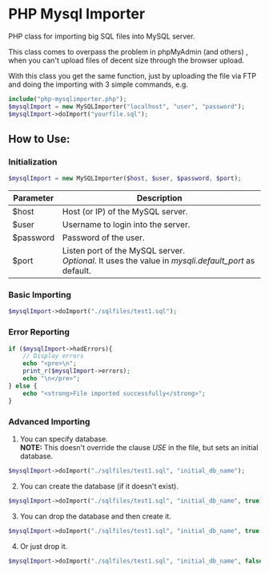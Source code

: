 PHP Mysql Importer
=================

PHP class for importing big SQL files into MySQL server.

This class comes to overpass the problem in phpMyAdmin (and others) , when you can't upload files of decent size through the browser upload. 

With this class you get the same function, just by uploading the file via FTP and doing the importing with 3 simple commands, e.g.

```php
include("php-mysqlimporter.php");
$mysqlImport = new MySQLImporter("localhost", "user", "password");
$mysqlImport->doImport("yourfile.sql");
```

## How to Use:

### Initialization

```php
$mysqlImport = new MySQLImporter($host, $user, $password, $port);
```

| Parameter | Description |
| ------------- | ----------- |
|$host | Host (or IP) of the MySQL server.|
|$user | Username to login into the server.|
|$password | Password of the user.|
|$port | Listen port of the MySQL server.<br>_Optional_. It uses the value in _mysqli.default_port_ as default.|

### Basic Importing

```php
$mysqlImport->doImport("./sqlfiles/test1.sql");
```

### Error Reporting

```php
if ($mysqlImport->hadErrors){
	// Display errors
	echo "<pre>\n";
	print_r($mysqlImport->errors);
	echo "\n</pre>";
} else {
	echo "<strong>File imported successfully</strong>";
}
```

### Advanced Importing

1) You can specify database.<br><b>NOTE:</b> This doesn't override the clause _USE_ in the file, but sets an initial database.

```php
$mysqlImport->doImport("./sqlfiles/test1.sql", "initial_db_name");
```

2) You can create the database (if it doesn't exist).

```php
$mysqlImport->doImport("./sqlfiles/test1.sql", "initial_db_name", true);
```

3) You can drop the database and then create it.

```php
$mysqlImport->doImport("./sqlfiles/test1.sql", "initial_db_name", true, true);
```

4) Or just drop it.

```php
$mysqlImport->doImport("./sqlfiles/test1.sql", "initial_db_name", false, true);
```

